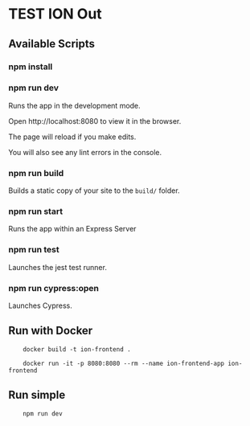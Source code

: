 # TEST ION Out

## Available Scripts

### npm install

### npm run dev

Runs the app in the development mode.

Open http://localhost:8080 to view it in the browser.

The page will reload if you make edits.

You will also see any lint errors in the console.

### npm run build

Builds a static copy of your site to the `build/` folder.

### npm run start

Runs the app within an Express Server

### npm run test

Launches the jest test runner.

### npm run cypress:open

Launches Cypress.

## Run with Docker

```
    docker build -t ion-frontend .

    docker run -it -p 8080:8080 --rm --name ion-frontend-app ion-frontend
```

## Run simple

```
    npm run dev
```
